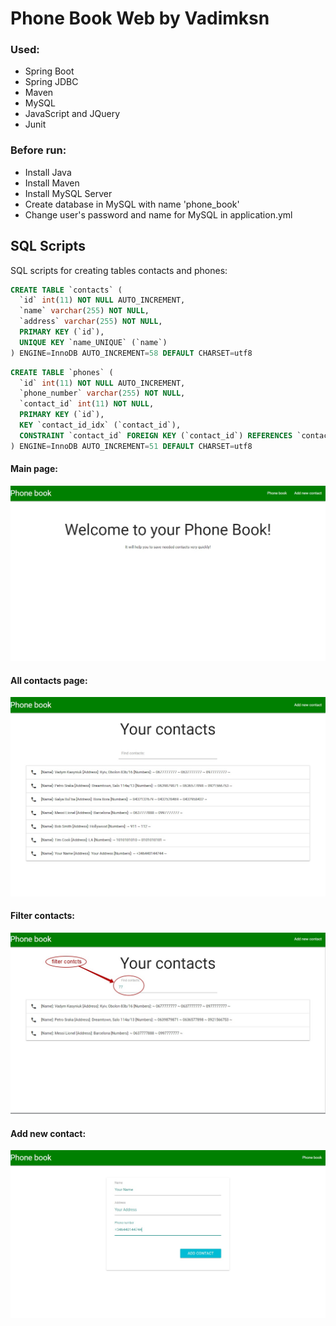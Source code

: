 # Phone Book Web by Vadimksn

### Used:
* Spring Boot
* Spring JDBC
* Maven
* MySQL
* JavaScript and JQuery
* Junit

### Before run: 
* Install Java
* Install Maven
* Install MySQL Server
* Create database in MySQL with name 'phone_book'
* Change user's password and name for MySQL in application.yml

## SQL Scripts
SQL scripts for creating tables contacts and phones:
```sql
CREATE TABLE `contacts` (
  `id` int(11) NOT NULL AUTO_INCREMENT,
  `name` varchar(255) NOT NULL,
  `address` varchar(255) NOT NULL,
  PRIMARY KEY (`id`),
  UNIQUE KEY `name_UNIQUE` (`name`)
) ENGINE=InnoDB AUTO_INCREMENT=58 DEFAULT CHARSET=utf8
```
```sql
CREATE TABLE `phones` (
  `id` int(11) NOT NULL AUTO_INCREMENT,
  `phone_number` varchar(255) NOT NULL,
  `contact_id` int(11) NOT NULL,
  PRIMARY KEY (`id`),
  KEY `contact_id_idx` (`contact_id`),
  CONSTRAINT `contact_id` FOREIGN KEY (`contact_id`) REFERENCES `contacts` (`id`) ON DELETE NO ACTION ON UPDATE NO ACTION
) ENGINE=InnoDB AUTO_INCREMENT=51 DEFAULT CHARSET=utf8
```

[1]: src/main/resources/assets/startPage.jpg
[2]: src/main/resources/assets/allContacts.jpg
[3]: src/main/resources/assets/filterContact.jpg
[4]: src/main/resources/assets/addContact.jpg

#### Main page:
![Alt text][1]

#### All contacts page:
![Alt text][2]

#### Filter contacts:
![Alt text][3]

#### Add new contact:
![Alt text][4]
